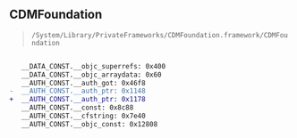 ## CDMFoundation

> `/System/Library/PrivateFrameworks/CDMFoundation.framework/CDMFoundation`

```diff

   __DATA_CONST.__objc_superrefs: 0x400
   __DATA_CONST.__objc_arraydata: 0x60
   __AUTH_CONST.__auth_got: 0x46f8
-  __AUTH_CONST.__auth_ptr: 0x1148
+  __AUTH_CONST.__auth_ptr: 0x1178
   __AUTH_CONST.__const: 0x8c88
   __AUTH_CONST.__cfstring: 0x7e40
   __AUTH_CONST.__objc_const: 0x12808

```
